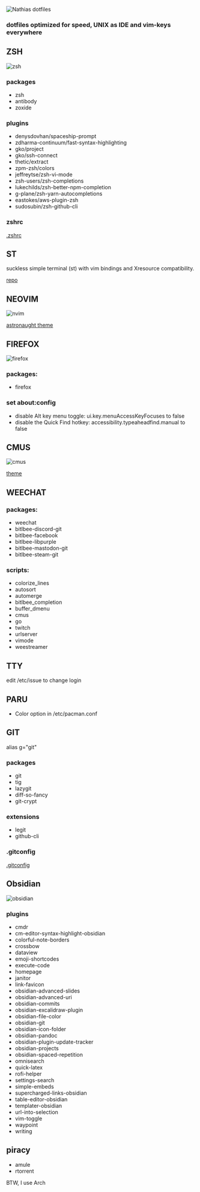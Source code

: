 ![Nathias dotfiles](images/nathiasdotfiles.png)

### dotfiles optimized for speed, UNIX as IDE and vim-keys everywhere




## ZSH

![zsh](images/zsh.png)

### packages

-   zsh
-   antibody
-   zoxide

### plugins

-   denysdovhan/spaceship-prompt
-   zdharma-continuum/fast-syntax-highlighting
-   gko/project
-   gko/ssh-connect
-   thetic/extract
-   zpm-zsh/colors
-   jeffreytse/zsh-vi-mode
-   zsh-users/zsh-completions
-   lukechilds/zsh-better-npm-completion
-   g-plane/zsh-yarn-autocompletions
-   eastokes/aws-plugin-zsh
-   sudosubin/zsh-github-cli

### zshrc

[.zshrc](https://github.com/nath1as/.files/blob/master/zshrc)

## ST

suckless simple terminal (st) with vim bindings and Xresource compatibility.

[repo](https://github.com/nath1as/st)

## NEOVIM

![nvim](images/nvim.png)

[astronaught theme](https://github.com/nath1as/astronaught-theme)

## FIREFOX

![firefox](images/firefox.png)

### packages:

-   firefox

### set about:config

-   disable Alt key menu toggle:
    ui.key.menuAccessKeyFocuses to false
-   disable the Quick Find hotkey:
    accessibility.typeaheadfind.manual to false

## CMUS

![cmus](images/cmus.png)

[theme](https://github.com/nath1as/.files/blob/master/cmus)

## WEECHAT


### packages:

-   weechat
-   bitlbee-discord-git
-   bitlbee-facebook
-   bitlbee-libpurple
-   bitlbee-mastodon-git
-   bitlbee-steam-git

### scripts:

-   colorize_lines
-   autosort
-   automerge
-   bitlbee_completion
-   buffer_dmenu
-   cmus
-   go
-   twitch
-   urlserver
-   vimode
-   weestreamer

## TTY

edit /etc/issue to change login

## PARU

-   Color option in /etc/pacman.conf

## GIT

alias g="git"

### packages

-   git
-   tig
-   lazygit
-   diff-so-fancy
-   git-crypt

### extensions

-   legit
-   github-cli

### .gitconfig

[.gitconfig](https://github.com/nath1as/.files/blob/master/gitconfig)

## Obsidian

![obsidian](images/obsidian.png)

### plugins

-   cmdr
-   cm-editor-syntax-highlight-obsidian
-   colorful-note-borders
-   crossbow
-   dataview
-   emoji-shortcodes
-   execute-code
-   homepage
-   janitor
-   link-favicon
-   obsidian-advanced-slides
-   obsidian-advanced-uri
-   obsidian-commits
-   obsidian-excalidraw-plugin
-   obsidian-file-color
-   obsidian-git
-   obsidian-icon-folder
-   obsidian-pandoc
-   obsidian-plugin-update-tracker
-   obsidian-projects
-   obsidian-spaced-repetition
-   omnisearch
-   quick-latex
-   rofi-helper
-   settings-search
-   simple-embeds
-   supercharged-links-obsidian
-   table-editor-obsidian
-   templater-obsidian
-   url-into-selection
-   vim-toggle
-   waypoint
-   writing

## piracy

-   amule
-   rtorrent

BTW, I use Arch
